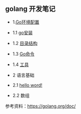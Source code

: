 ## golang 开发笔记



- 1.[Go环境配置](https://github.com/guyan0319/golang_development_notes/blob/master/zh/1.0.md)

- 1.1 [go安装](https://github.com/guyan0319/golang_development_notes/blob/master/zh/1.1.md)

- 1.2 [目录结构](https://github.com/guyan0319/golang_development_notes/blob/master/zh/1.2.md)

- 1.3 [Go命令](https://github.com/guyan0319/golang_development_notes/blob/master/zh/1.3.md)

- 1.4 [工具](https://github.com/guyan0319/golang_development_notes/blob/master/zh/1.4.md)

- 2 语言基础

- 2.1 [hello word!](https://github.com/guyan0319/golang_development_notes/blob/master/zh/2.1.md)

- 2.2 数组



参考资料：https://golang.org/doc/